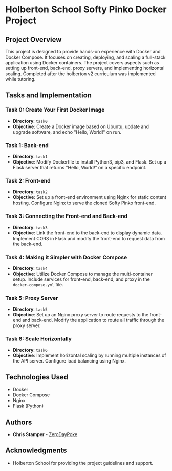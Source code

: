 # Holberton School Softy Pinko Docker Project

## Project Overview

This project is designed to provide hands-on experience with Docker and Docker Compose. It focuses on creating, deploying, and scaling a full-stack application using Docker containers. The project covers aspects such as setting up front-end, back-end, proxy servers, and implementing horizontal scaling. Completed after the holberton v2 curriculum was implemented while tutoring.

## Tasks and Implementation

### Task 0: Create Your First Docker Image

- **Directory**: `task0`
- **Objective**: Create a Docker image based on Ubuntu, update and upgrade software, and echo "Hello, World!" on run.

### Task 1: Back-end

- **Directory**: `task1`
- **Objective**: Modify Dockerfile to install Python3, pip3, and Flask. Set up a Flask server that returns "Hello, World!" on a specific endpoint.

### Task 2: Front-end

- **Directory**: `task2`
- **Objective**: Set up a front-end environment using Nginx for static content hosting. Configure Nginx to serve the cloned Softy Pinko front-end.

### Task 3: Connecting the Front-end and Back-end

- **Directory**: `task3`
- **Objective**: Link the front-end to the back-end to display dynamic data. Implement CORS in Flask and modify the front-end to request data from the back-end.

### Task 4: Making it Simpler with Docker Compose

- **Directory**: `task4`
- **Objective**: Utilize Docker Compose to manage the multi-container setup. Include services for front-end, back-end, and proxy in the `docker-compose.yml` file.

### Task 5: Proxy Server

- **Directory**: `task5`
- **Objective**: Set up an Nginx proxy server to route requests to the front-end and back-end. Modify the application to route all traffic through the proxy server.

### Task 6: Scale Horizontally

- **Directory**: `task6`
- **Objective**: Implement horizontal scaling by running multiple instances of the API server. Configure load balancing using Nginx.

## Technologies Used

- Docker
- Docker Compose
- Nginx
- Flask (Python)

## Authors

- **Chris Stamper** - [ZeroDayPoke](https://github.com/ZeroDayPoke)

## Acknowledgments

- Holberton School for providing the project guidelines and support.
